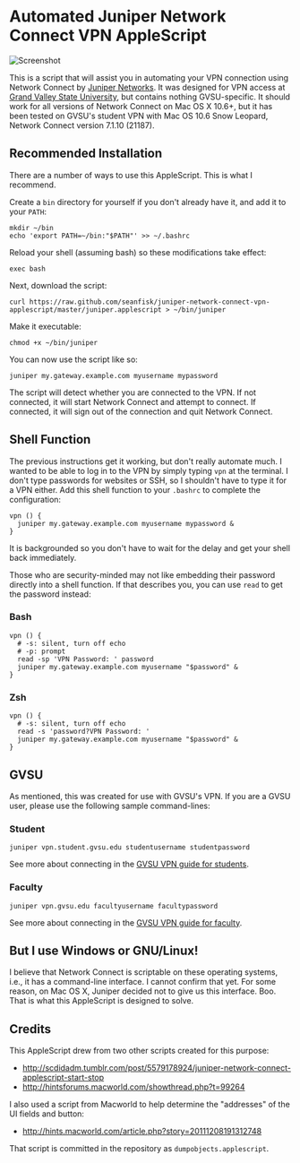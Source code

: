 # Automated Juniper Network Connect VPN AppleScript

![Screenshot](http://seanfisk.github.io/juniper-network-connect-vpn-applescript/screenshot.png)

This is a script that will assist you in automating your VPN connection using Network Connect by [Juniper Networks][juniper]. It was designed for VPN access at [Grand Valley State University][gvsu], but contains nothing GVSU-specific. It should work for all versions of Network Connect on Mac OS X 10.6+, but it has been tested on GVSU's student VPN with Mac OS 10.6 Snow Leopard, Network Connect version 7.1.10 (21187).

[juniper]: http://www.juniper.net
[gvsu]: http://gvsu.edu/

## Recommended Installation

There are a number of ways to use this AppleScript. This is what I recommend.

Create a `bin` directory for yourself if you don't already have it, and add it to your `PATH`:

    mkdir ~/bin
    echo 'export PATH=~/bin:"$PATH"' >> ~/.bashrc

Reload your shell (assuming bash) so these modifications take effect:

    exec bash

Next, download the script:

    curl https://raw.github.com/seanfisk/juniper-network-connect-vpn-applescript/master/juniper.applescript > ~/bin/juniper

Make it executable:

    chmod +x ~/bin/juniper

You can now use the script like so:

    juniper my.gateway.example.com myusername mypassword

The script will detect whether you are connected to the VPN. If not connected, it will start Network Connect and attempt to connect. If connected, it will sign out of the connection and quit Network Connect.

## Shell Function

The previous instructions get it working, but don't really automate much. I wanted to be able to log in to the VPN by simply typing `vpn` at the terminal. I don't type passwords for websites or SSH, so I shouldn't have to type it for a VPN either. Add this shell function to your `.bashrc` to complete the configuration:

    vpn () {
      juniper my.gateway.example.com myusername mypassword &
    }

It is backgrounded so you don't have to wait for the delay and get your shell back immediately.

Those who are security-minded may not like embedding their password directly into a shell function. If that describes you, you can use `read` to get the password instead:

### Bash

    vpn () {
      # -s: silent, turn off echo
      # -p: prompt
      read -sp 'VPN Password: ' password
      juniper my.gateway.example.com myusername "$password" &
    }

### Zsh

    vpn () {
      # -s: silent, turn off echo
      read -s 'password?VPN Password: '
      juniper my.gateway.example.com myusername "$password" &
    }

## GVSU

As mentioned, this was created for use with GVSU's VPN. If you are a GVSU user, please use the following sample command-lines:

### Student

    juniper vpn.student.gvsu.edu studentusername studentpassword

See more about connecting in the [GVSU VPN guide for students][vpn-student].

### Faculty

    juniper vpn.gvsu.edu facultyusername facultypassword

See more about connecting in the [GVSU VPN guide for faculty][vpn-faculty].

[vpn-student]: http://www.gvsu.edu/cms3/assets/428A2C9A-0FB7-5B0C-BBFCF723C12E59E3/VPN-AccessforGVSUStudents.pdf
[vpn-faculty]: http://www.gvsu.edu/cms3/assets/FCC6FA7C-C5D2-3528-127B6819D54A9210/pdfs/network/vpn_connection_gvsu_machine.pdf

## But I use Windows or GNU/Linux!

I believe that Network Connect is scriptable on these operating systems, i.e., it has a command-line interface. I cannot confirm that yet. For some reason, on Mac OS X, Juniper decided not to give us this interface. Boo. That is what this AppleScript is designed to solve.

## Credits

This AppleScript drew from two other scripts created for this purpose:

* <http://scdidadm.tumblr.com/post/5579178924/juniper-network-connect-applescript-start-stop>
* <http://hintsforums.macworld.com/showthread.php?t=99264>

I also used a script from Macworld to help determine the "addresses" of the UI fields and button:

* <http://hints.macworld.com/article.php?story=20111208191312748>

That script is committed in the repository as `dumpobjects.applescript`.

